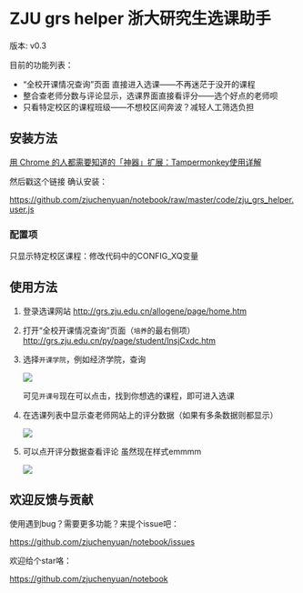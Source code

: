 # ZJU grs helper 浙大研究生选课助手

版本: v0.3

目前的功能列表：

- “全校开课情况查询”页面 直接进入选课——不再迷茫于没开的课程
- 整合查老师分数与评论显示，选课界面直接看评分——选个好点的老师呗
- 只看特定校区的课程班级——不想校区间奔波？减轻人工筛选负担

## 安装方法

[用 Chrome 的人都需要知道的「神器」扩展：Tampermonkey使用详解](https://sspai.com/post/40485)

然后戳这个链接 确认安装：

https://github.com/zjuchenyuan/notebook/raw/master/code/zju_grs_helper.user.js

### 配置项

只显示特定校区课程：修改代码中的CONFIG_XQ变量

## 使用方法

1. 登录选课网站 http://grs.zju.edu.cn/allogene/page/home.htm
2. 打开“全校开课情况查询”页面（`培养`的最右侧项） http://grs.zju.edu.cn/py/page/student/lnsjCxdc.htm
3. 选择`开课学院`，例如经济学院，查询 

    ![](https://py3.io/assets/img/grshelper_note1.jpg)

    可见`开课号`现在可以点击，找到你想选的课程，即可进入选课

4. 在选课列表中显示查老师网站上的评分数据（如果有多条数据则都显示）

    ![](https://py3.io/assets/img/grshelper_note3.png)

5. 可以点开评分数据查看评论 虽然现在样式emmmm

    ![](https://py3.io/assets/img/grshelper_note4.png)

## 欢迎反馈与贡献

使用遇到bug？需要更多功能？来提个issue吧：

https://github.com/zjuchenyuan/notebook/issues

欢迎给个star咯：

https://github.com/zjuchenyuan/notebook